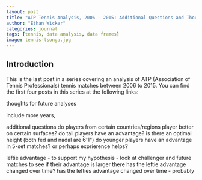 ```yaml
---
layout: post
title: "ATP Tennis Analysis, 2006 - 2015: Additional Questions and Thoughts for Future Analyses"
author: "Ethan Wicker"
categories: journal
tags: [tennis, data analysis, data frames]
image: tennis-tsonga.jpg
---
```


## Introduction

This is the last post in a series covering an analysis of ATP (Association of Tennis Professionals) tennis matches between 2006 to 2015.  You can find the first four posts in this series at the following links:






thoughts for future analyses 

include more years,


additional questions
do players from certain countries/regions player better on certain surfaces?
do tall players have an advantage?  is there an optimal height (both fed and nadal are 6'1")
do younger players have an advantage in 5-set matches?  or perhaps exprierence helps?

leftie advantage - to support my hypothesis - look at challenger and future matches to see if their advantage is larger there
has the leftie advantage changed over time?
has the lefties advantage changed over time - probably
